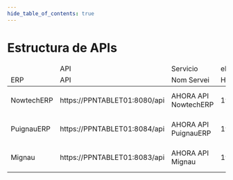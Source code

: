 ```yaml
--- 
hide_table_of_contents: true
---
```

# Estructura de APIs

<table>
    <thead>
        <tr>
            <td></td>
            <td colspan={4}>API</td>
            <td colspan={2}>Servicio</td>
            <td colspan={2}>eFactura</td>
        </tr>
        <tr>
            <td>ERP</td>
            <td>API</td>
            <td>Nom Servei</td>
            <td>Host</td>
            <td>Port</td>
            <td>Nom Servei</td>
            <td>Host</td>
            <td>Nom Servei</td>
            <td>Host</td>
        </tr>
    </thead>
    <tbody>
        <tr>
            <td>NowtechERP</td>
            <td>https://PPNTABLET01:8080/api</td>
            <td>AHORA API NowtechERP</td>
            <td>192.168.0.4</td>
            <td>8080</td>
            <td>AHORA Servicio NowtechERP</td>
            <td>192.168.0.4</td>
            <td>AHORA eFactura NowtechERP</td>
            <td>192.168.0.4</td>
        </tr>
        <tr>
            <td>PuignauERP</td>
            <td>https://PPNTABLET01:8084/api</td>
            <td>AHORA API PuignauERP</td>
            <td>192.168.0.4</td>
            <td>8084</td>
            <td>AHORA Servicio PuignauERP_78</td>
            <td>192.168.0.4</td>
            <td>AHORA eFactura PuignauERP_78</td>
            <td>192.168.0.4</td>
        </tr>
        <tr>
            <td>Mignau</td>
            <td>https://PPNTABLET01:8083/api</td>
            <td>AHORA API Mignau</td>
            <td>192.168.0.4</td>
            <td>8083</td>
            <td>AHORA Servicio Mignau</td>
            <td>192.168.0.4</td>
            <td>AHORA eFactura Mignau</td>
            <td>192.168.0.4</td>
        </tr>
    </tbody>
</table>
